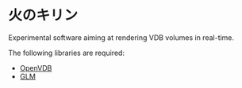 火のキリン
==========

Experimental software aiming at rendering VDB volumes in real-time.

The following libraries are required:

- [OpenVDB](http://openvdb.org)
- [GLM](http://glm.g-truc.net/0.9.7/index.html)
